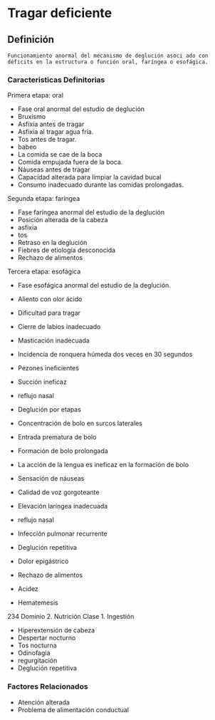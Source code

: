 # Tragar deficiente
## Definición
	Funcionamiento anormal del mecanismo de deglución asoci ado con déficits en la estructura o función oral, faríngea o esofágica.

### Caracteristicas Definitorias
Primera etapa: oral   
- Fase oral anormal del estudio de 
deglución   
- Bruxismo   
- Asfixia antes de tragar   
- Asfixia al tragar agua fría.   
- Tos antes de tragar.   
- babeo   
- La comida se cae de la boca   
- Comida empujada fuera de la 
boca.   
- Náuseas antes de tragar   
- Capacidad alterada para limpiar la 
cavidad bucal   
- Consumo inadecuado durante 
las comidas prolongadas.  
 
Segunda etapa: faríngea   
- Fase faríngea anormal del 
estudio de la deglución   
- Posición alterada de la cabeza   
- asfixia   
- tos  
- Retraso en la deglución   
- Fiebres de etiología desconocida   
- Rechazo de alimentos  
 
Tercera etapa: esofágica   
- Fase esofágica anormal del 
estudio de la deglución.   
- Aliento con olor ácido   
- Dificultad para tragar   
 
 
 
 
 
- Cierre de labios inadecuado   
- Masticación inadecuada   
- Incidencia de ronquera húmeda 
dos veces en 30 segundos   
- Pezones ineficientes   
- Succión ineficaz   
- reflujo nasal   
- Deglución por etapas   
- Concentración de bolo en surcos 
laterales   
- Entrada prematura de bolo   
- Formación de bolo prolongada   
- La acción de la lengua es ineficaz 
en la formación de bolo  
 
 
 
- Sensación de náuseas   
- Calidad de voz gorgoteante   
- Elevación laríngea inadecuada   
- reflujo nasal   
- Infección pulmonar recurrente   
- Deglución repetitiva  
 
 
 
 
 
- Dolor epigástrico   
- Rechazo de alimentos   
- Acidez   
- Hematemesis  
  
234 
Dominio 2. Nutrición  Clase 1. Ingestión  
 
 
 
- Hiperextensión de cabeza   
- Despertar nocturno   
- Tos nocturna   
- Odinofagia   
- regurgitación   
- Deglución repetitiva

### Factores Relacionados
- Atención alterada   
- Problema de alimentación 
conductual

